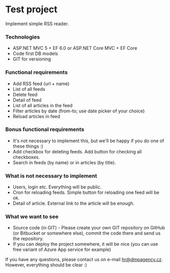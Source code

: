 # Test project #

Implement simple RSS reader.

### Technologies ###
* ASP.NET MVC 5 + EF 6.0 or ASP.NET Core MVC + EF Core
* Code first DB models
* GIT for versioning

### Functional requirements ###
* Add RSS feed (url + name)
* List of all feeds
* Delete feed
* Detail of feed
 * List of all articles in the feed
 * Filter articles by date (from-to; use date picker of your choice)
 * Reload articles in feed
 
### Bonus functional requirements ###
* It's not necessary to implement this, but we'll be happy if you do one of these things :)
* Add checkbox for deleting feeds. Add button for checking all checkboxes.
* Search in feeds (by name) or in articles (by title).
 
### What is not necessary to implement ###
* Users, login etc. Everything will be public.
* Cron for reloading feeds. Simple button for reloading one feed will be ok.
* Detail of article. External link to the article will be enough.

### What we want to see ###
* Source code (in GIT) - Please create your own GIT repository on GitHub (or Bitbucket or somewhere else), commit the code there and send us the repository.
* If you can deploy the project somewhere, it will be nice (you can use free variant of Azure App service for example)

If you have any questions, please contact us on e-mail hr@dmpagency.cz. However, everything should be clear :)
 